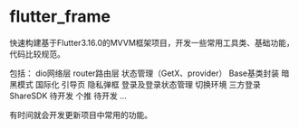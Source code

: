 # flutter_frame

快速构建基于Flutter3.16.0的MVVM框架项目，开发一些常用工具类、基础功能，代码比较规范。

包括：
dio网络层
router路由层
状态管理（GetX、provider）
Base基类封装
暗黑模式
国际化
引导页
隐私弹框
登录及登录状态管理
切换环境
三方登录ShareSDK 待开发
个推 待开发
...

有时间就会开发更新项目中常用的功能。